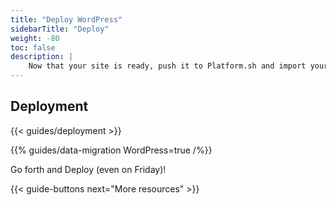 ```yaml
---
title: "Deploy WordPress"
sidebarTitle: "Deploy"
weight: -80
toc: false
description: |
    Now that your site is ready, push it to Platform.sh and import your data.
---
```


## Deployment

{{< guides/deployment >}}

{{% guides/data-migration WordPress=true /%}}

Go forth and Deploy (even on Friday)!

{{< guide-buttons next="More resources" >}}